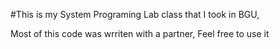 #This is my System Programing Lab class that I took in BGU,

Most of this code was wrriten with a partner,
Feel free to use it
